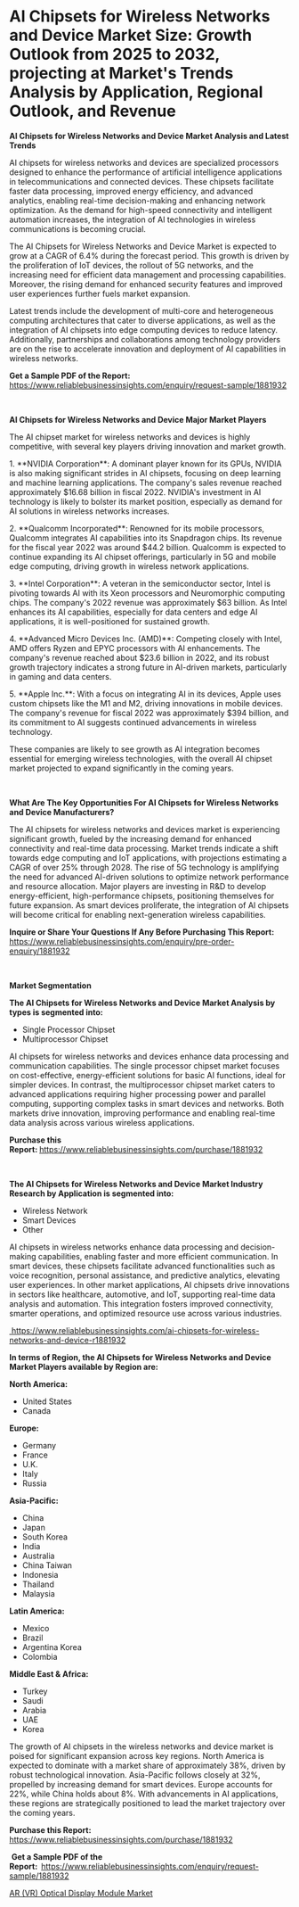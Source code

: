 <p><h1>AI Chipsets for Wireless Networks and Device Market Size: Growth Outlook from 2025 to 2032, projecting at Market's Trends Analysis by Application, Regional Outlook, and Revenue</h1></p><p><strong>AI Chipsets for Wireless Networks and Device Market Analysis and Latest Trends</strong></p>
<p><p>AI chipsets for wireless networks and devices are specialized processors designed to enhance the performance of artificial intelligence applications in telecommunications and connected devices. These chipsets facilitate faster data processing, improved energy efficiency, and advanced analytics, enabling real-time decision-making and enhancing network optimization. As the demand for high-speed connectivity and intelligent automation increases, the integration of AI technologies in wireless communications is becoming crucial.</p><p>The AI Chipsets for Wireless Networks and Device Market is expected to grow at a CAGR of 6.4% during the forecast period. This growth is driven by the proliferation of IoT devices, the rollout of 5G networks, and the increasing need for efficient data management and processing capabilities. Moreover, the rising demand for enhanced security features and improved user experiences further fuels market expansion. </p><p>Latest trends include the development of multi-core and heterogeneous computing architectures that cater to diverse applications, as well as the integration of AI chipsets into edge computing devices to reduce latency. Additionally, partnerships and collaborations among technology providers are on the rise to accelerate innovation and deployment of AI capabilities in wireless networks.</p></p>
<p><strong>Get a Sample PDF of the Report:&nbsp;</strong> <a href="https://www.reliablebusinessinsights.com/enquiry/request-sample/1881932?utm_campaign=2125&utm_medium=2&utm_source=Github&utm_content=ia&utm_term=13022025&utm_id=ai-chipsets-for-wireless-networks-and-device">https://www.reliablebusinessinsights.com/enquiry/request-sample/1881932</a></p>
<p>&nbsp;</p>
<p><strong>AI Chipsets for Wireless Networks and Device Major Market Players</strong></p>
<p><p>The AI chipset market for wireless networks and devices is highly competitive, with several key players driving innovation and market growth. </p><p>1. **NVIDIA Corporation**: A dominant player known for its GPUs, NVIDIA is also making significant strides in AI chipsets, focusing on deep learning and machine learning applications. The company's sales revenue reached approximately $16.68 billion in fiscal 2022. NVIDIA's investment in AI technology is likely to bolster its market position, especially as demand for AI solutions in wireless networks increases.</p><p>2. **Qualcomm Incorporated**: Renowned for its mobile processors, Qualcomm integrates AI capabilities into its Snapdragon chips. Its revenue for the fiscal year 2022 was around $44.2 billion. Qualcomm is expected to continue expanding its AI chipset offerings, particularly in 5G and mobile edge computing, driving growth in wireless network applications.</p><p>3. **Intel Corporation**: A veteran in the semiconductor sector, Intel is pivoting towards AI with its Xeon processors and Neuromorphic computing chips. The company's 2022 revenue was approximately $63 billion. As Intel enhances its AI capabilities, especially for data centers and edge AI applications, it is well-positioned for sustained growth.</p><p>4. **Advanced Micro Devices Inc. (AMD)**: Competing closely with Intel, AMD offers Ryzen and EPYC processors with AI enhancements. The company's revenue reached about $23.6 billion in 2022, and its robust growth trajectory indicates a strong future in AI-driven markets, particularly in gaming and data centers.</p><p>5. **Apple Inc.**: With a focus on integrating AI in its devices, Apple uses custom chipsets like the M1 and M2, driving innovations in mobile devices. The company's revenue for fiscal 2022 was approximately $394 billion, and its commitment to AI suggests continued advancements in wireless technology.</p><p>These companies are likely to see growth as AI integration becomes essential for emerging wireless technologies, with the overall AI chipset market projected to expand significantly in the coming years.</p></p>
<p>&nbsp;</p>
<p><strong>What Are The Key Opportunities For AI Chipsets for Wireless Networks and Device Manufacturers?</strong></p>
<p><p>The AI chipsets for wireless networks and devices market is experiencing significant growth, fueled by the increasing demand for enhanced connectivity and real-time data processing. Market trends indicate a shift towards edge computing and IoT applications, with projections estimating a CAGR of over 25% through 2028. The rise of 5G technology is amplifying the need for advanced AI-driven solutions to optimize network performance and resource allocation. Major players are investing in R&D to develop energy-efficient, high-performance chipsets, positioning themselves for future expansion. As smart devices proliferate, the integration of AI chipsets will become critical for enabling next-generation wireless capabilities.</p></p>
<p><strong>Inquire or Share Your Questions If Any Before Purchasing This Report:</strong> <a href="https://www.reliablebusinessinsights.com/enquiry/pre-order-enquiry/1881932?utm_campaign=2125&utm_medium=2&utm_source=Github&utm_content=ia&utm_term=13022025&utm_id=ai-chipsets-for-wireless-networks-and-device">https://www.reliablebusinessinsights.com/enquiry/pre-order-enquiry/1881932</a></p>
<p>&nbsp;</p>
<p><strong>Market Segmentation</strong></p>
<p><strong>The AI Chipsets for Wireless Networks and Device Market Analysis by types is segmented into:</strong></p>
<p><ul><li>Single Processor Chipset</li><li>Multiprocessor Chipset</li></ul></p>
<p><p>AI chipsets for wireless networks and devices enhance data processing and communication capabilities. The single processor chipset market focuses on cost-effective, energy-efficient solutions for basic AI functions, ideal for simpler devices. In contrast, the multiprocessor chipset market caters to advanced applications requiring higher processing power and parallel computing, supporting complex tasks in smart devices and networks. Both markets drive innovation, improving performance and enabling real-time data analysis across various wireless applications.</p></p>
<p><strong>Purchase this Report:&nbsp;</strong><a href="https://www.reliablebusinessinsights.com/purchase/1881932?utm_campaign=2125&utm_medium=2&utm_source=Github&utm_content=ia&utm_term=13022025&utm_id=ai-chipsets-for-wireless-networks-and-device">https://www.reliablebusinessinsights.com/purchase/1881932</a></p>
<p>&nbsp;</p>
<p><strong>The AI Chipsets for Wireless Networks and Device Market Industry Research by Application is segmented into:</strong></p>
<p><ul><li>Wireless Network</li><li>Smart Devices</li><li>Other</li></ul></p>
<p><p>AI chipsets in wireless networks enhance data processing and decision-making capabilities, enabling faster and more efficient communication. In smart devices, these chipsets facilitate advanced functionalities such as voice recognition, personal assistance, and predictive analytics, elevating user experiences. In other market applications, AI chipsets drive innovations in sectors like healthcare, automotive, and IoT, supporting real-time data analysis and automation. This integration fosters improved connectivity, smarter operations, and optimized resource use across various industries.</p></p>
<p><a href="https://www.reliablebusinessinsights.com/ai-chipsets-for-wireless-networks-and-device-r1881932?utm_campaign=2125&utm_medium=2&utm_source=Github&utm_content=ia&utm_term=13022025&utm_id=ai-chipsets-for-wireless-networks-and-device">&nbsp;https://www.reliablebusinessinsights.com/ai-chipsets-for-wireless-networks-and-device-r1881932</a></p>
<p><strong>In terms of Region, the AI Chipsets for Wireless Networks and Device Market Players available by Region are:</strong></p>
<p>
    <p> <strong> North America: </strong>
        <ul>
            <li>United States</li>
            <li>Canada</li>
        </ul>
        </p> 
    <p> <strong> Europe: </strong>
        <ul>
            <li>Germany</li>
            <li>France</li>
            <li>U.K.</li>
            <li>Italy</li>
            <li>Russia</li>
        </ul>
        </p> 
    <p> <strong> Asia-Pacific: </strong>
        <ul>
            <li>China</li>
            <li>Japan</li>
            <li>South Korea</li>
            <li>India</li>
            <li>Australia</li>
            <li>China Taiwan</li>
            <li>Indonesia</li>
            <li>Thailand</li>
            <li>Malaysia</li>
        </ul>
        </p> 
    <p> <strong> Latin America: </strong>
        <ul>
            <li>Mexico</li>
            <li>Brazil</li>
            <li>Argentina Korea</li>
            <li>Colombia</li>
        </ul>
        </p> 
    <p> <strong> Middle East & Africa: </strong>
        <ul>
            <li>Turkey</li>
            <li>Saudi</li>
            <li>Arabia</li>
            <li>UAE</li>
            <li>Korea</li>
        </ul>
    </p>
    </p>
<p><p>The growth of AI chipsets in the wireless networks and device market is poised for significant expansion across key regions. North America is expected to dominate with a market share of approximately 38%, driven by robust technological innovation. Asia-Pacific follows closely at 32%, propelled by increasing demand for smart devices. Europe accounts for 22%, while China holds about 8%. With advancements in AI applications, these regions are strategically positioned to lead the market trajectory over the coming years.</p></p>
<p><strong>Purchase this Report: </strong><a href="https://www.reliablebusinessinsights.com/purchase/1881932?utm_campaign=2125&utm_medium=2&utm_source=Github&utm_content=ia&utm_term=13022025&utm_id=ai-chipsets-for-wireless-networks-and-device">https://www.reliablebusinessinsights.com/purchase/1881932</a></p>
<p>&nbsp;<strong>Get a Sample PDF of the Report:&nbsp;&nbsp;</strong><a href="https://www.reliablebusinessinsights.com/enquiry/request-sample/1881932?utm_campaign=2125&utm_medium=2&utm_source=Github&utm_content=ia&utm_term=13022025&utm_id=ai-chipsets-for-wireless-networks-and-device">https://www.reliablebusinessinsights.com/enquiry/request-sample/1881932</a></p>
<p><strong></strong></p>
<p><p><a href="https://github.com/JubayerMia832/Market-Research-Report-List-1/blob/main/ar-vr-optical-display-module-market.md?utm_campaign=2125&utm_medium=2&utm_source=Github&utm_content=ia&utm_term=13022025&utm_id=ai-chipsets-for-wireless-networks-and-device">AR (VR) Optical Display Module Market</a></p></p>